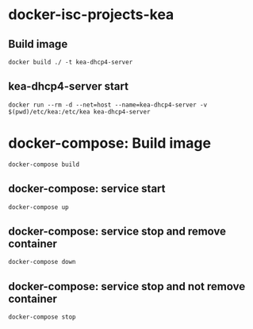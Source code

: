 # docker-isc-projects-kea

## Build image
```
docker build ./ -t kea-dhcp4-server
```

## kea-dhcp4-server start
```
docker run --rm -d --net=host --name=kea-dhcp4-server -v $(pwd)/etc/kea:/etc/kea kea-dhcp4-server
```

# docker-compose: Build image
```
docker-compose build
```

## docker-compose: service start
```
docker-compose up
```

## docker-compose: service stop and remove container
```
docker-compose down
```

## docker-compose: service stop and not remove container
```
docker-compose stop
```
